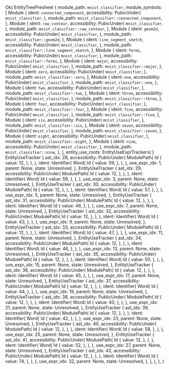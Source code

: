Ok(
    EntityTreePresheet {
        module_path: `mnist_classifier`,
        module_symbols: [
            Module {
                ident: `connected_component`,
                accessibility: PubicUnder(
                    `mnist_classifier`,
                ),
                module_path: `mnist_classifier::connected_component`,
            },
            Module {
                ident: `raw_contour`,
                accessibility: PubicUnder(
                    `mnist_classifier`,
                ),
                module_path: `mnist_classifier::raw_contour`,
            },
            Module {
                ident: `geom2d`,
                accessibility: PubicUnder(
                    `mnist_classifier`,
                ),
                module_path: `mnist_classifier::geom2d`,
            },
            Module {
                ident: `line_segment_sketch`,
                accessibility: PubicUnder(
                    `mnist_classifier`,
                ),
                module_path: `mnist_classifier::line_segment_sketch`,
            },
            Module {
                ident: `fermi`,
                accessibility: PubicUnder(
                    `mnist_classifier`,
                ),
                module_path: `mnist_classifier::fermi`,
            },
            Module {
                ident: `major`,
                accessibility: PubicUnder(
                    `mnist_classifier`,
                ),
                module_path: `mnist_classifier::major`,
            },
            Module {
                ident: `zero`,
                accessibility: PubicUnder(
                    `mnist_classifier`,
                ),
                module_path: `mnist_classifier::zero`,
            },
            Module {
                ident: `one`,
                accessibility: PubicUnder(
                    `mnist_classifier`,
                ),
                module_path: `mnist_classifier::one`,
            },
            Module {
                ident: `two`,
                accessibility: PubicUnder(
                    `mnist_classifier`,
                ),
                module_path: `mnist_classifier::two`,
            },
            Module {
                ident: `three`,
                accessibility: PubicUnder(
                    `mnist_classifier`,
                ),
                module_path: `mnist_classifier::three`,
            },
            Module {
                ident: `four`,
                accessibility: PubicUnder(
                    `mnist_classifier`,
                ),
                module_path: `mnist_classifier::four`,
            },
            Module {
                ident: `five`,
                accessibility: PubicUnder(
                    `mnist_classifier`,
                ),
                module_path: `mnist_classifier::five`,
            },
            Module {
                ident: `six`,
                accessibility: PubicUnder(
                    `mnist_classifier`,
                ),
                module_path: `mnist_classifier::six`,
            },
            Module {
                ident: `seven`,
                accessibility: PubicUnder(
                    `mnist_classifier`,
                ),
                module_path: `mnist_classifier::seven`,
            },
            Module {
                ident: `eight`,
                accessibility: PubicUnder(
                    `mnist_classifier`,
                ),
                module_path: `mnist_classifier::eight`,
            },
            Module {
                ident: `nine`,
                accessibility: PubicUnder(
                    `mnist_classifier`,
                ),
                module_path: `mnist_classifier::nine`,
            },
        ],
        entity_use_roots: EntityUseExprTrackers(
            [
                EntityUseTracker {
                    ast_idx: 28,
                    accessibility: PublicUnder(
                        ModulePath(
                            Id {
                                value: 12,
                            },
                        ),
                    ),
                    ident: Identifier(
                        Word(
                            Id {
                                value: 59,
                            },
                        ),
                    ),
                    use_expr_idx: 1,
                    parent: None,
                    state: Unresolved,
                },
                EntityUseTracker {
                    ast_idx: 29,
                    accessibility: PublicUnder(
                        ModulePath(
                            Id {
                                value: 12,
                            },
                        ),
                    ),
                    ident: Identifier(
                        Word(
                            Id {
                                value: 59,
                            },
                        ),
                    ),
                    use_expr_idx: 3,
                    parent: None,
                    state: Unresolved,
                },
                EntityUseTracker {
                    ast_idx: 30,
                    accessibility: PublicUnder(
                        ModulePath(
                            Id {
                                value: 12,
                            },
                        ),
                    ),
                    ident: Identifier(
                        Word(
                            Id {
                                value: 57,
                            },
                        ),
                    ),
                    use_expr_idx: 5,
                    parent: None,
                    state: Unresolved,
                },
                EntityUseTracker {
                    ast_idx: 31,
                    accessibility: PublicUnder(
                        ModulePath(
                            Id {
                                value: 12,
                            },
                        ),
                    ),
                    ident: Identifier(
                        Word(
                            Id {
                                value: 48,
                            },
                        ),
                    ),
                    use_expr_idx: 7,
                    parent: None,
                    state: Unresolved,
                },
                EntityUseTracker {
                    ast_idx: 32,
                    accessibility: PublicUnder(
                        ModulePath(
                            Id {
                                value: 12,
                            },
                        ),
                    ),
                    ident: Identifier(
                        Word(
                            Id {
                                value: 43,
                            },
                        ),
                    ),
                    use_expr_idx: 9,
                    parent: None,
                    state: Unresolved,
                },
                EntityUseTracker {
                    ast_idx: 33,
                    accessibility: PublicUnder(
                        ModulePath(
                            Id {
                                value: 12,
                            },
                        ),
                    ),
                    ident: Identifier(
                        Word(
                            Id {
                                value: 47,
                            },
                        ),
                    ),
                    use_expr_idx: 11,
                    parent: None,
                    state: Unresolved,
                },
                EntityUseTracker {
                    ast_idx: 34,
                    accessibility: PublicUnder(
                        ModulePath(
                            Id {
                                value: 12,
                            },
                        ),
                    ),
                    ident: Identifier(
                        Word(
                            Id {
                                value: 46,
                            },
                        ),
                    ),
                    use_expr_idx: 13,
                    parent: None,
                    state: Unresolved,
                },
                EntityUseTracker {
                    ast_idx: 35,
                    accessibility: PublicUnder(
                        ModulePath(
                            Id {
                                value: 12,
                            },
                        ),
                    ),
                    ident: Identifier(
                        Word(
                            Id {
                                value: 50,
                            },
                        ),
                    ),
                    use_expr_idx: 15,
                    parent: None,
                    state: Unresolved,
                },
                EntityUseTracker {
                    ast_idx: 36,
                    accessibility: PublicUnder(
                        ModulePath(
                            Id {
                                value: 12,
                            },
                        ),
                    ),
                    ident: Identifier(
                        Word(
                            Id {
                                value: 45,
                            },
                        ),
                    ),
                    use_expr_idx: 17,
                    parent: None,
                    state: Unresolved,
                },
                EntityUseTracker {
                    ast_idx: 37,
                    accessibility: PublicUnder(
                        ModulePath(
                            Id {
                                value: 12,
                            },
                        ),
                    ),
                    ident: Identifier(
                        Word(
                            Id {
                                value: 44,
                            },
                        ),
                    ),
                    use_expr_idx: 19,
                    parent: None,
                    state: Unresolved,
                },
                EntityUseTracker {
                    ast_idx: 38,
                    accessibility: PublicUnder(
                        ModulePath(
                            Id {
                                value: 12,
                            },
                        ),
                    ),
                    ident: Identifier(
                        Word(
                            Id {
                                value: 40,
                            },
                        ),
                    ),
                    use_expr_idx: 21,
                    parent: None,
                    state: Unresolved,
                },
                EntityUseTracker {
                    ast_idx: 39,
                    accessibility: PublicUnder(
                        ModulePath(
                            Id {
                                value: 12,
                            },
                        ),
                    ),
                    ident: Identifier(
                        Word(
                            Id {
                                value: 42,
                            },
                        ),
                    ),
                    use_expr_idx: 23,
                    parent: None,
                    state: Unresolved,
                },
                EntityUseTracker {
                    ast_idx: 40,
                    accessibility: PublicUnder(
                        ModulePath(
                            Id {
                                value: 12,
                            },
                        ),
                    ),
                    ident: Identifier(
                        Word(
                            Id {
                                value: 58,
                            },
                        ),
                    ),
                    use_expr_idx: 25,
                    parent: None,
                    state: Unresolved,
                },
                EntityUseTracker {
                    ast_idx: 41,
                    accessibility: PublicUnder(
                        ModulePath(
                            Id {
                                value: 12,
                            },
                        ),
                    ),
                    ident: Identifier(
                        Word(
                            Id {
                                value: 52,
                            },
                        ),
                    ),
                    use_expr_idx: 27,
                    parent: None,
                    state: Unresolved,
                },
                EntityUseTracker {
                    ast_idx: 42,
                    accessibility: PublicUnder(
                        ModulePath(
                            Id {
                                value: 12,
                            },
                        ),
                    ),
                    ident: Identifier(
                        Word(
                            Id {
                                value: 74,
                            },
                        ),
                    ),
                    use_expr_idx: 32,
                    parent: None,
                    state: Unresolved,
                },
            ],
        ),
    },
)